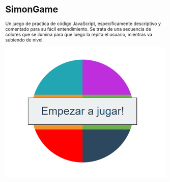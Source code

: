 # SimonGame
Un juego de practica de código JavaScript, específicamente descriptivo y comentado para su fácil entendimiento. Se trata de una secuencia de colores que se ilumina para que luego la repita el usuario, mientras va subiendo de nivel.



![](https://github.com/feltom1000/SimonGame/blob/master/ImagenSimon.png)
